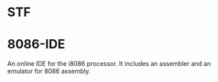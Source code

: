# STF
# 8086-IDE
An online IDE for the i8086 processor. It includes an assembler and an emulator for 8086 assembly.
